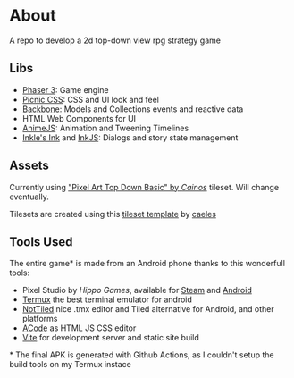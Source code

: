# About

A repo to develop a 2d top-down view rpg strategy game

## Libs

- [Phaser 3](https://phaser.io/): Game engine
- [Picnic CSS](https://picnicss.com): CSS and UI look and feel
- [Backbone](https://backbonejs.org): Models and Collections events and reactive data
- HTML Web Components for UI
- [AnimeJS](https://animejs.com/documentation/): Animation and Tweening Timelines
- [Inkle's Ink](http://www.inklestudios.com/ink) and [InkJS](https://github.com/y-lohse/inkjs): Dialogs and story state management

## Assets

Currently using ["Pixel Art Top Down Basic" by _Cainos_](https://cainos.itch.io/pixel-art-top-down-basic) tileset.
Will change eventually.

Tilesets are created using this [tileset template](https://opengameart.org/content/seamless-tileset-template) by [caeles](https://opengameart.org/users/caeles)

## Tools Used

The entire game* is made from an Android phone thanks to this wonderfull tools:

- Pixel Studio by _Hippo Games_, available for
  [Steam](https://store.steampowered.com/app/1204050/Pixel_Studio__pixel_art_editor/)
  and [Android](https://play.google.com/store/apps/details?id=com.PixelStudio)
- [Termux](https://termux.com/) the best terminal emulator for android
- [NotTiled](https://github.com/wandsmire/NotTiled) nice .tmx editor and Tiled alternative for Android,
  and other platforms
- [ACode](https://acode.app/) as HTML JS CSS editor
- [Vite](https://vitejs.dev) for development server and static site build


\* The final APK is generated with Github Actions, as I couldn't setup the build tools on my Termux instace
